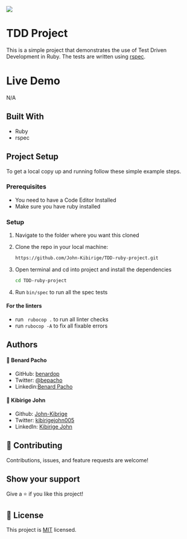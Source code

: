 ![](https://img.shields.io/badge/Microverse-blueviolet)

# TDD Project

This is a simple project that demonstrates the use of Test Driven Development in Ruby.
The tests are written using [rspec](https://rspec.info/about/).

# Live Demo

N/A

## Built With

- Ruby
- rspec

## Project Setup

To get a local copy up and running follow these simple example steps.

### Prerequisites

- You need to have a Code Editor Installed
- Make sure you have ruby installed

### Setup

1. Navigate to the folder where you want this cloned
2. Clone the repo in your local machine:

   ```bash
   https://github.com/John-Kibirige/TDD-ruby-project.git
   ```

3. Open terminal and cd into project and install the dependencies

   ```bash
   cd TDD-ruby-project

   ```

4. Run `bin/spec` to run all the spec tests

#### For the linters

- run ` rubocop .` to run all linter checks
- run `rubocop -A` to fix all fixable errors

## Authors

#### 👤 **Benard Pacho**

- GitHub: [benardop](https://github.com/benardop)
- Twitter: [@bepacho](https://twitter.com/bepacho)
- Linkedin:[Benard Pacho](hhttps://www.linkedin.com/in/ochieng-benard-8264b815/)

#### 👤 **Kibirige John**

- Github: [John-Kibrige](https://github.com/John-Kibirige)
- Twitter: [kibirigejohn005](https://twitter.com/kibirigejohn005)
- LinkedIn: [Kibirige John](https://www.linkedin.com/in/kibirigejohn005/)

## 🤝 Contributing

Contributions, issues, and feature requests are welcome!

## Show your support

Give a ⭐️ if you like this project!

## 📝 License

This project is [MIT](./MIT.md) licensed.
